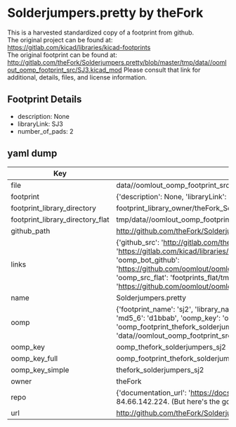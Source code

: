 # Solderjumpers.pretty by theFork  
This is a harvested standardized copy of a footprint from github.  
The original project can be found at:  
https://gitlab.com/kicad/libraries/kicad-footprints  
The original footprint can be found at:
http://gitlab.com/theFork/Solderjumpers.pretty/blob/master/tmp/data//oomlout_oomp_footprint_src/SJ3.kicad_mod
Please consult that link for additional, details, files, and license information.  
## Footprint Details
* description: None  
* libraryLink: SJ3  
* number_of_pads: 2  
## yaml dump  
| Key | Value |  
| --- | --- |  
| file | data//oomlout_oomp_footprint_src/Solderjumpers.pretty/SJ2.kicad_mod |  
| footprint | {'description': None, 'libraryLink': 'SJ3', 'number_of_pads': 2} |  
| footprint_library_directory | footprint_library_owner/theFork_Solderjumpers.pretty |  
| footprint_library_directory_flat | tmp/data//oomlout_oomp_footprint_src/footprints_flat/thefork_solderjumpers_sj2/working |  
| github_path | http://github.com/theFork/Solderjumpers.pretty/blob/master/tmp/data//oomlout_oomp_footprint_src/SJ2.kicad_mod |  
| links | {'github_src': 'http://gitlab.com/theFork/Solderjumpers.pretty/blob/master/tmp/data//oomlout_oomp_footprint_src/SJ3.kicad_mod', 'github_src_repo': 'https://gitlab.com/kicad/libraries/kicad-footprints', 'oomp_bot': 'tmp/data//oomlout_oomp_footprint_src/footprints/thefork_solderjumpers_sj2/working', 'oomp_bot_github': 'https://github.com/oomlout/oomlout_oomp_footprint_bot/tree/main/tmp/data//oomlout_oomp_footprint_src/footprints/thefork_solderjumpers_sj2/working', 'oomp_src_flat': 'footprints_flat/tmp/data//oomlout_oomp_footprint_src/footprints_flat/thefork_solderjumpers_sj2/working', 'oomp_src_flat_github': 'https://github.com/oomlout/oomlout_oomp_footprint_src/tree/main/tmp/data//oomlout_oomp_footprint_src/footprints_flat/thefork_solderjumpers_sj2/working'} |  
| name | Solderjumpers.pretty |  
| oomp | {'footprint_name': 'sj2', 'library_name': 'solderjumpers', 'md5': 'd1bbab2747b289f42709fd592fc8b178', 'md5_10': 'd1bbab2747', 'md5_5': 'd1bba', 'md5_6': 'd1bbab', 'oomp_key': 'oomp_thefork_solderjumpers_sj2', 'oomp_key_extra': 'oomp_footprint_thefork_solderjumpers_sj2', 'oomp_key_full': 'oomp_footprint_thefork_solderjumpers_sj2_d1bbab', 'oomp_key_simple': 'thefork_solderjumpers_sj2', 'original_filename': 'data//oomlout_oomp_footprint_src/Solderjumpers.pretty/SJ2.kicad_mod', 'owner_name': 'thefork'} |  
| oomp_key | oomp_thefork_solderjumpers_sj2 |  
| oomp_key_full | oomp_footprint_thefork_solderjumpers_sj2 |  
| oomp_key_simple | thefork_solderjumpers_sj2 |  
| owner | theFork |  
| repo | {'documentation_url': 'https://docs.github.com/rest/overview/resources-in-the-rest-api#rate-limiting', 'message': "API rate limit exceeded for 84.66.142.224. (But here's the good news: Authenticated requests get a higher rate limit. Check out the documentation for more details.)"} |  
| url | http://github.com/theFork/Solderjumpers.pretty |  

